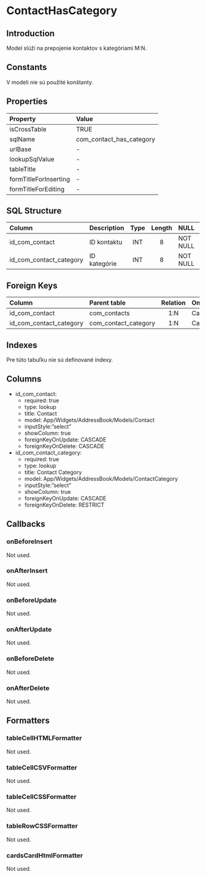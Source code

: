 # ContactHasCategory

## Introduction
Model slúži na prepojenie kontaktov s kategóriami M:N.

## Constants
V modeli nie sú použité konštanty.

## Properties
| Property              | Value                    |
| :-------------------- | :----------------------- |
| isCrossTable          | TRUE                     |
| sqlName               | com_contact_has_category |
| urlBase               | -                        |
| lookupSqlValue        | -                        |
| tableTitle            | -                        |
| formTitleForInserting | -                        |
| formTitleForEditing   | -                        |

## SQL Structure
| Column                  | Description  | Type | Length | NULL     | Default |
| :---------------------- | :----------- | :--: | :----: | -------- | :-----: |
| id_com_contact          | ID kontaktu  | INT  |   8    | NOT NULL |         |
| id_com_contact_category | ID kategórie | INT  |   8    | NOT NULL |         |

## Foreign Keys
| Column                  | Parent table         | Relation | OnUpdate | OnDelete |
| :---------------------- | :------------------- | :------: | -------- | -------- |
| id_com_contact          | com_contacts         |   1:N    | Cascade  | Cascade  |
| id_com_contact_category | com_contact_category |   1:N    | Cascade  | Restrict |

## Indexes
Pre túto tabuľku nie sú definované indexy.

## Columns
* id_com_contact:
  * required: true
  * type: lookup
  * title: Contact
  * model: App/Widgets/AddressBook/Models/Contact
  * inputStyle:”select”
  * showColumn: true
  * foreignKeyOnUpdate: CASCADE
  * foreignKeyOnDelete: CASCADE
* id_com_contact_category:
  * required: true
  * type: lookup
  * title: Contact Category
  * model: App/Widgets/AddressBook/Models/ContactCategory
  * inputStyle:”select”
  * showColumn: true
  * foreignKeyOnUpdate: CASCADE
  * foreignKeyOnDelete: RESTRICT

## Callbacks

### onBeforeInsert
Not used.

### onAfterInsert
Not used.

### onBeforeUpdate
Not used.

### onAfterUpdate
Not used.

### onBeforeDelete
Not used.

### onAfterDelete
Not used.

## Formatters

### tableCellHTMLFormatter
Not used.

### tableCellCSVFormatter
Not used.

### tableCellCSSFormatter
Not used.

### tableRowCSSFormatter
Not used.

### cardsCardHtmlFormatter
Not used.
